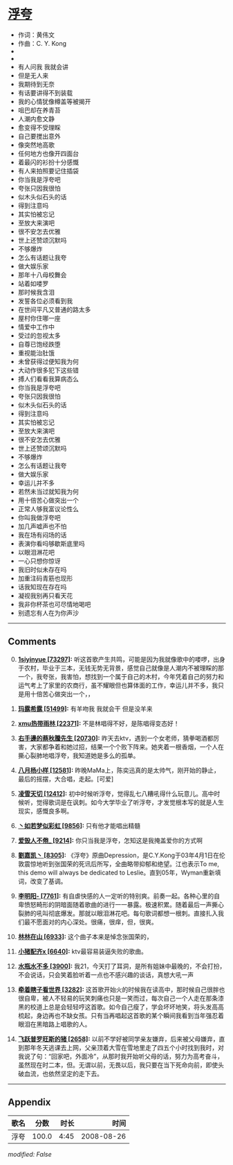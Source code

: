 # [浮夸](https://music.163.com/song?id=64886)

* 作词：黄伟文
* 作曲：C. Y. Kong
*
*
* 有人问我 我就会讲
* 但是无人来
* 我期待到无奈
* 有话要讲得不到装载
* 我的心情犹像樽盖等被揭开
* 咀巴却在养青苔
* 人潮内愈文静
* 愈变得不受理睬
* 自己要搅出意外
* 像突然地高歌
* 任何地方也像开四面台
* 着最闪的衫扮十分感慨
* 有人来拍照要记住插袋
* 你当我是浮夸吧
* 夸张只因我很怕
* 似木头似石头的话
* 得到注意吗
* 其实怕被忘记
* 至放大来演吧
* 很不安怎去优雅
* 世上还赞颂沉默吗
* 不够爆炸
* 怎么有话题让我夸
* 做大娱乐家
* 那年十八母校舞会
* 站着如喽罗
* 那时候我含泪
* 发誓各位必须看到我
* 在世间平凡又普通的路太多
* 屋村你住哪一座
* 情爱中工作中
* 受过的忽视太多
* 自尊已饱经跌堕
* 重视能治肚饿
* 未曾获得过便知我为何
* 大动作很多犯下这些错
* 搏人们看看我算病态么
* 你当我是浮夸吧
* 夸张只因我很怕
* 似木头似石头的话
* 得到注意吗
* 其实怕被忘记
* 至放大来演吧
* 很不安怎去优雅
* 世上还赞颂沉默吗
* 不够爆炸
* 怎么有话题让我夸
* 做大娱乐家
* 幸运儿并不多
* 若然未当过就知我为何
* 用十倍苦心做突出一个
* 正常人够我富议论性么
* 你叫我做浮夸吧
* 加几声嘘声也不怕
* 我在场有闷场的话
* 表演你看吗够歇斯底里吗
* 以眼泪淋花吧
* 一心只想你惊讶
* 我旧时似未存在吗
* 加重注码青筋也现形
* 话我知现在存在吗
* 凝视我别再只看天花
* 我非你杯茶也可尽情地喝吧
* 别遗忘有人在为你声沙


---

## Comments
0. **[1siyinyue \[73297\]](https://music.163.com/#/user/home?id=42907169):** 听这首歌产生共鸣，可能是因为我就像歌中的喽啰，出身于农村，毕业于三本，无钱无势无背景，感觉自己就像是人潮内不被理睬的那一个，我夸张，我害怕，想找到一个属于自己的木村，今年凭着自己的努力和运气考上了家里的农商行，虽不耀眼但也算体面的工作，幸运儿并不多，我只是用十倍苦心做突出一个，，

1. **[玛露希露 \[51499\]](https://music.163.com/#/user/home?id=61529051):** 有羊吻我 我就会干 但是没羊来

2. **[xmu热带雨林 \[22371\]](https://music.163.com/#/user/home?id=38600978):** 不是林唱得不好，是陈唱得变态好！

3. **[右手邊的蔡秋騰先生 \[20730\]](https://music.163.com/#/user/home?id=10028710):** 昨天去ktv，遇到一个女老师，猜拳喝酒都厉害，大家都争着和她过招，结果一个个败下阵来。她夹着一根香烟，一个人在撕心裂肺地唱浮夸，我知道她是多么的孤单。

4. **[八月杨小样 \[12581\]](https://music.163.com/#/user/home?id=32191988):** 昨晚MaMa上，陈奕迅真的是太帅气，刚开始的静止，最后的摇摆，大合唱，走起。[可爱]

5. **[凌雪天切 \[12412\]](https://music.163.com/#/user/home?id=83389172):** 初中时候听浮夸，觉得乱七八糟吼得什么玩意儿。高中时候听，觉得歌词是在讽刺。如今大学毕业了听浮夸，才发觉根本写的就是人生现实，感慨良多啊。

6. **[丶如若梦似彩虹 \[9856\]](https://music.163.com/#/user/home?id=39786826):** 只有他才能唱出精髓

7. **[爱毁人不倦_ \[9214\]](https://music.163.com/#/user/home?id=6195525):** 你只当我是浮夸，怎知这是我掩盖爱你的方式啊

8. **[劉嘉凯丶 \[8305\]](https://music.163.com/#/user/home?id=123372874):** 《浮夸》原曲Depression，是C.Y.Kong于03年4月1日在伦敦震惊地听到张国荣的死讯后所写，全曲略带抑郁和绝望。江也表示To me, this demo will always be dedicated to Leslie。直到05年，Wyman重新填词，改变了基调。

9. **[李明阳- \[7761\]](https://music.163.com/#/user/home?id=66749524):** 有自虐快感的人一定听的特别爽。前奏一起。各种心里的自卑愤怒畸形的阴暗面随着歌曲的进行一一暴露。极速积累。随着最后一声撕心裂肺的吼叫彻底爆发。那就以眼泪淋花吧。每句歌词都想一根刺。直接扎入我们最不愿面对的内心深处。很痛，很痒，但，很爽。

10. **[林林在山 \[6933\]](https://music.163.com/#/user/home?id=47290933):** 这个曲子本来是悼念张国荣的，

11. **[小猪配齐x \[6640\]](https://music.163.com/#/user/home?id=255885009):** ktv最容易装逼失败的歌曲。

12. **[水瓶水不多 \[3900\]](https://music.163.com/#/user/home?id=42510662):** 我21，今天打了耳洞，是所有姐妹中最晚的，不会打扮，不会说话，只会笑着脸听着一点也不感兴趣的谈话，真想大吼一声

13. **[牵着瞎子看世界 \[3282\]](https://music.163.com/#/user/home?id=252153101):** 这首歌开始火的时候我在读高中，那时候自己很胖也很自卑，被人不轻易的玩笑刺痛也只是一笑而过，每次自己一个人走在那条漆黑的校道上总是会轻轻哼这首歌。如今自己瘦了，学会坏坏地笑，将头发高高梳起，身边再也不缺女孩。只有当再唱起这首歌的某个瞬间我看到当年强忍着眼泪在黑暗路上唱歌的人。

14. **[飞跃普罗旺斯的猪 \[2658\]](https://music.163.com/#/user/home?id=568207851):** 以前不学好被同学亲友嫌弃，后来被父母嫌弃，直到那年冬天逃课去上网，父亲顶着大雪在雪地里走了四五个小时找到我时，对我说了句：“回家吧，外面冷”，从那时我开始听父母的话，努力为高考奋斗，虽然现在时二本，但。无谓以前，无畏以后，我只要在当下死命向前，即使头破血流，也依然坚定的走下去。



---

## Appendix

|歌名|分数|时长|时间|
|:---|:---:|---:|---:|
|浮夸|100.0|4:45|2008-08-26

*modified: False*
